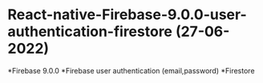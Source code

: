 # React-native-Firebase-9.0.0-user-authentication-firestore  (27-06-2022)
*Firebase 9.0.0
*Firebase user authentication (email,password)
*Firestore

